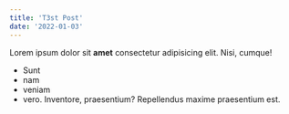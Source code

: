 ```yaml
---
title: 'T3st Post'
date: '2022-01-03'
---
```


Lorem ipsum dolor sit **amet** consectetur adipisicing elit. Nisi, cumque!
- Sunt
- nam
- veniam
- vero.
Inventore, praesentium? Repellendus maxime praesentium est.